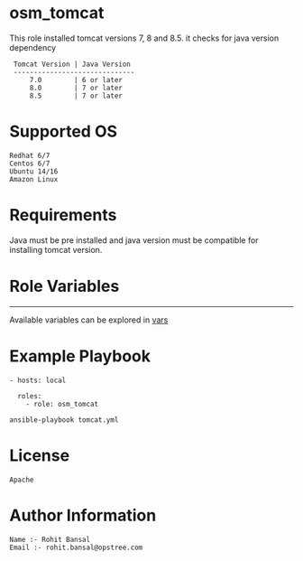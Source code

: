# osm_tomcat
  

 This role installed tomcat versions 7, 8 and 8.5. it checks for java version dependency
```
 Tomcat Version | Java Version
 ------------------------------
     7.0        | 6 or later
     8.0        | 7 or later
     8.5        | 7 or later
```

# Supported OS  

```
Redhat 6/7
Centos 6/7
Ubuntu 14/16
Amazon Linux
```
 
# Requirements

Java must be pre installed and java version must be compatible for installing tomcat version.


# Role Variables
 --------------

Available variables can be explored in [vars](https://gitlab.com/oosm/osm_tomcat/blob/master/vars/main.yml)


# Example Playbook
  
```
- hosts: local

  roles:
    - role: osm_tomcat

ansible-playbook tomcat.yml
```

# License
```
Apache
```

# Author Information
  
```
Name :- Rohit Bansal
Email :- rohit.bansal@opstree.com
```